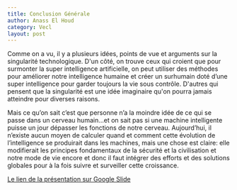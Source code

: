 ```yaml
---
title: Conclusion Générale
author: Anass El Houd
category: Vecl
layout: post
---
```


Comme on a vu, il y a plusieurs idées, points de vue et arguments sur la singularité technologique.  D'un côté, on trouve ceux qui croient que pour surmonter la super intelligence artificielle, on peut utiliser des méthodes pour améliorer notre intelligence humaine et créer un surhumain doté d’une super intelligence pour garder toujours la vie sous contrôle. D'autres qui pensent que la singularité est une idée imaginaire qu'on pourra jamais atteindre pour diverses raisons.

Mais ce qu’on sait c’est que personne n’a la moindre idée de ce qui se passe dans un cerveau humain…et on sait pas si une machine intelligente puisse un jour dépasser les fonctions de notre cerveau.
Aujourd’hui, il n’existe aucun moyen de calculer quand et comment cette évolution de l’intelligence se produirait dans les machines, mais une chose est claire: elle modifierait les principes fondamentaux de la sécurité et la civilisation et notre mode de vie encore et donc il faut intégrer des efforts et des solutions globales pour à la fois suivre et surveiller cette croissance. 



[Le lien de la présentation sur Google Slide ](https://docs.google.com/presentation/d/1hQzNHCQU86133_TWAI_BFYG0F8en7qyU_o0v9MbdeMc/edit?usp=sharing)
